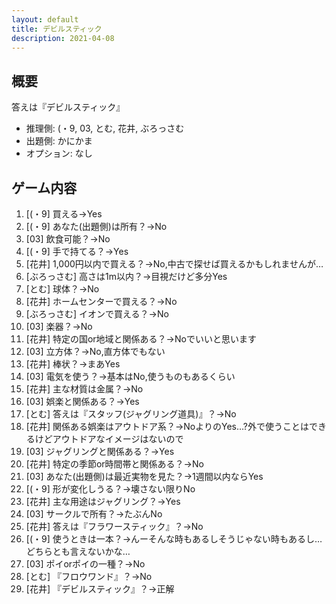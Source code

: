 ```yaml
---
layout: default
title: デビルスティック
description: 2021-04-08
---
```


## 概要

答えは『デビルスティック』

- 推理側: (・9, 03, とむ, 花井, ぶろっさむ
- 出題側: かにかま
- オプション: なし

## ゲーム内容

1. \[(・9\] 買える→Yes
2. \[(・9\] あなた(出題側)は所有？→No
3. \[03\] 飲食可能？→No
4. \[(・9\] 手で持てる？→Yes
5. \[花井\] 1,000円以内で買える？→No,中古で探せば買えるかもしれませんが…
6. \[ぶろっさむ\] 高さは1m以内？→目視だけど多分Yes
7. \[とむ\] 球体？→No
8. \[花井\] ホームセンターで買える？→No
9. \[ぶろっさむ\] イオンで買える？→No
10. \[03\] 楽器？→No
11. \[花井\] 特定の国or地域と関係ある？→Noでいいと思います
12. \[03\] 立方体？→No,直方体でもない
13. \[花井\] 棒状？→まあYes
14. \[03\] 電気を使う？→基本はNo,使うものもあるくらい
15. \[花井\] 主な材質は金属？→No
16. \[03\] 娯楽と関係ある？→Yes
17. \[とむ\] 答えは『スタッフ(ジャグリング道具)』？→No
18. \[花井\] 関係ある娯楽はアウトドア系？→NoよりのYes…?外で使うことはできるけどアウトドアなイメージはないので
19. \[03\] ジャグリングと関係ある？→Yes
20. \[花井\] 特定の季節or時間帯と関係ある？→No
21. \[03\] あなた(出題側)は最近実物を見た？→1週間以内ならYes
22. \[(・9\] 形が変化しうる？→壊さない限りNo
23. \[花井\] 主な用途はジャグリング？→Yes
24. \[03\] サークルで所有？→たぶんNo
25. \[花井\] 答えは『フラワースティック』？→No
26. \[(・9\] 使うときは一本？→んーそんな時もあるしそうじゃない時もあるし…どちらとも言えないかな…
27. \[03\] ポイorポイの一種？→No
28. \[とむ\] 『フロウワンド』？→No
29. \[花井\] 『デビルスティック』？→正解
